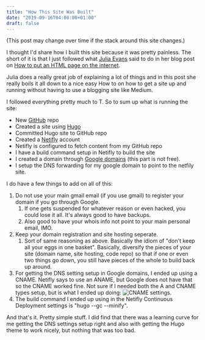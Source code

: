 ```yaml
---
title: "How This Site Was Built"
date: "2019-09-16T04:00:00+01:00"
draft: false
---
```


(This post may change over time if the stack around this site changes.)

I thought I'd share how I built this site because it was pretty painless. The short of it is that I just followed what [Julia Evans](https://twitter.com/b0rk) said to do in her blog post on [How to put an HTML page on the internet](https://jvns.ca/blog/2019/09/06/how-to-put-an-html-page-on-the-internet/).

Julia does a really great job of explaining a lot of things and in this post she really boils it all down to a nice easy How to on how to get a site up and running without having to use a blogging site like Medium.

I followed everything pretty much to T. So to sum up what is running the site:

 - New [GitHub](https://github.com) repo
 - Created a site using [Hugo](https://gohugo.io/) 
 - Committed Hugo site to GitHub repo
 - Created a [Netifly](https://www.netlify.com/) account
 - Netifly is configured to fetch content from my GitHub repo
 - I have a build command setup in Netifly to build the site
 - I created a domain through [Google domains](https://domains.google.com) (this part is not free).
 - I setup the DNS forwarding for my google domain to point to the netfily site.

I do have a few things to add on all of this:

1. Do not use your main gmail email (if you use gmail) to register your domain if you go through Google.
   1. If one gets suspended for whatever reason or even hacked, you could lose it all. It's always good to have backups.
   2. Also good to have your whois info not point to your main personal email, IMO.
2. Keep your domain registration and site hosting seperate.
   1. Sort of same reasoning as above. Basically the idiom of "don't keep all your eggs in one basket". Basically, diversify the pieces of your site (domain name, site hosting, code repo) so that if one or even two things go down, you still have pieces of the whole to build back up around.
3. For getting the DNS setting setup in Google domains, I ended up using a CNAME. Netifly says to use an ANAME, but Google does not have that so the CNAME worked fine. Not sure if I needed both the A and CNAME types setup, but is what I ended up doing:
![CNAME settings.](/images/GoogleDNS.png)
4. The build command I ended up using in the Netifly Continuous Deployment settings is "hugo --gc --minify".

And that's it. Pretty simple stuff. I did find that there was a learning curve for me getting the DNS settings setup right and also with getting the Hugo theme to work nicely, but nothing that was too bad.
